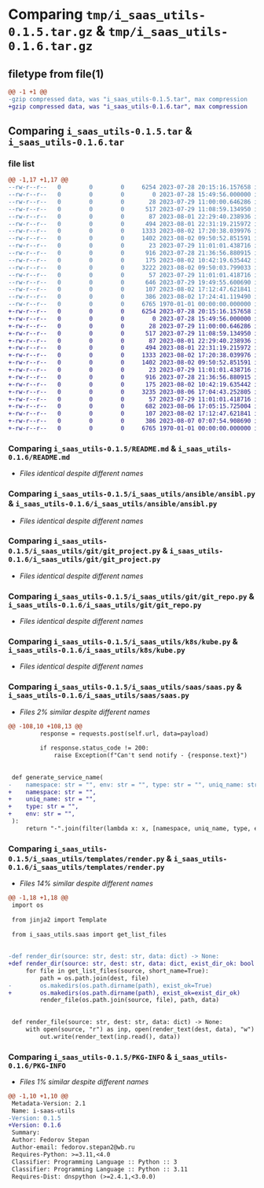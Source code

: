 # Comparing `tmp/i_saas_utils-0.1.5.tar.gz` & `tmp/i_saas_utils-0.1.6.tar.gz`

## filetype from file(1)

```diff
@@ -1 +1 @@
-gzip compressed data, was "i_saas_utils-0.1.5.tar", max compression
+gzip compressed data, was "i_saas_utils-0.1.6.tar", max compression
```

## Comparing `i_saas_utils-0.1.5.tar` & `i_saas_utils-0.1.6.tar`

### file list

```diff
@@ -1,17 +1,17 @@
--rw-r--r--   0        0        0     6254 2023-07-28 20:15:16.157658 i_saas_utils-0.1.5/README.md
--rw-r--r--   0        0        0        0 2023-07-28 15:49:56.000000 i_saas_utils-0.1.5/i_saas_utils/__init__.py
--rw-r--r--   0        0        0       28 2023-07-29 11:00:00.646286 i_saas_utils-0.1.5/i_saas_utils/ansible/__init__.py
--rw-r--r--   0        0        0      517 2023-07-29 11:08:59.134950 i_saas_utils-0.1.5/i_saas_utils/ansible/ansibl.py
--rw-r--r--   0        0        0       87 2023-08-01 22:29:40.238936 i_saas_utils-0.1.5/i_saas_utils/git/__init__.py
--rw-r--r--   0        0        0      494 2023-08-01 22:31:19.215972 i_saas_utils-0.1.5/i_saas_utils/git/git.py
--rw-r--r--   0        0        0     1333 2023-08-02 17:20:38.039976 i_saas_utils-0.1.5/i_saas_utils/git/git_project.py
--rw-r--r--   0        0        0     1402 2023-08-02 09:50:52.851591 i_saas_utils-0.1.5/i_saas_utils/git/git_repo.py
--rw-r--r--   0        0        0       23 2023-07-29 11:01:01.438716 i_saas_utils-0.1.5/i_saas_utils/k8s/__init__.py
--rw-r--r--   0        0        0      916 2023-07-28 21:36:56.880915 i_saas_utils-0.1.5/i_saas_utils/k8s/kube.py
--rw-r--r--   0        0        0      175 2023-08-02 10:42:19.635442 i_saas_utils-0.1.5/i_saas_utils/saas/__init__.py
--rw-r--r--   0        0        0     3222 2023-08-02 09:50:03.799033 i_saas_utils-0.1.5/i_saas_utils/saas/saas.py
--rw-r--r--   0        0        0       57 2023-07-29 11:01:01.418716 i_saas_utils-0.1.5/i_saas_utils/templates/__init__.py
--rw-r--r--   0        0        0      646 2023-07-29 19:49:55.600690 i_saas_utils-0.1.5/i_saas_utils/templates/render.py
--rw-r--r--   0        0        0      107 2023-08-02 17:12:47.621841 i_saas_utils-0.1.5/i_saas_utils/types/__init__.py
--rw-r--r--   0        0        0      386 2023-08-02 17:24:41.119490 i_saas_utils-0.1.5/pyproject.toml
--rw-r--r--   0        0        0     6765 1970-01-01 00:00:00.000000 i_saas_utils-0.1.5/PKG-INFO
+-rw-r--r--   0        0        0     6254 2023-07-28 20:15:16.157658 i_saas_utils-0.1.6/README.md
+-rw-r--r--   0        0        0        0 2023-07-28 15:49:56.000000 i_saas_utils-0.1.6/i_saas_utils/__init__.py
+-rw-r--r--   0        0        0       28 2023-07-29 11:00:00.646286 i_saas_utils-0.1.6/i_saas_utils/ansible/__init__.py
+-rw-r--r--   0        0        0      517 2023-07-29 11:08:59.134950 i_saas_utils-0.1.6/i_saas_utils/ansible/ansibl.py
+-rw-r--r--   0        0        0       87 2023-08-01 22:29:40.238936 i_saas_utils-0.1.6/i_saas_utils/git/__init__.py
+-rw-r--r--   0        0        0      494 2023-08-01 22:31:19.215972 i_saas_utils-0.1.6/i_saas_utils/git/git.py
+-rw-r--r--   0        0        0     1333 2023-08-02 17:20:38.039976 i_saas_utils-0.1.6/i_saas_utils/git/git_project.py
+-rw-r--r--   0        0        0     1402 2023-08-02 09:50:52.851591 i_saas_utils-0.1.6/i_saas_utils/git/git_repo.py
+-rw-r--r--   0        0        0       23 2023-07-29 11:01:01.438716 i_saas_utils-0.1.6/i_saas_utils/k8s/__init__.py
+-rw-r--r--   0        0        0      916 2023-07-28 21:36:56.880915 i_saas_utils-0.1.6/i_saas_utils/k8s/kube.py
+-rw-r--r--   0        0        0      175 2023-08-02 10:42:19.635442 i_saas_utils-0.1.6/i_saas_utils/saas/__init__.py
+-rw-r--r--   0        0        0     3235 2023-08-06 17:04:43.252805 i_saas_utils-0.1.6/i_saas_utils/saas/saas.py
+-rw-r--r--   0        0        0       57 2023-07-29 11:01:01.418716 i_saas_utils-0.1.6/i_saas_utils/templates/__init__.py
+-rw-r--r--   0        0        0      682 2023-08-06 17:05:15.725004 i_saas_utils-0.1.6/i_saas_utils/templates/render.py
+-rw-r--r--   0        0        0      107 2023-08-02 17:12:47.621841 i_saas_utils-0.1.6/i_saas_utils/types/__init__.py
+-rw-r--r--   0        0        0      386 2023-08-07 07:07:54.908690 i_saas_utils-0.1.6/pyproject.toml
+-rw-r--r--   0        0        0     6765 1970-01-01 00:00:00.000000 i_saas_utils-0.1.6/PKG-INFO
```

### Comparing `i_saas_utils-0.1.5/README.md` & `i_saas_utils-0.1.6/README.md`

 * *Files identical despite different names*

### Comparing `i_saas_utils-0.1.5/i_saas_utils/ansible/ansibl.py` & `i_saas_utils-0.1.6/i_saas_utils/ansible/ansibl.py`

 * *Files identical despite different names*

### Comparing `i_saas_utils-0.1.5/i_saas_utils/git/git_project.py` & `i_saas_utils-0.1.6/i_saas_utils/git/git_project.py`

 * *Files identical despite different names*

### Comparing `i_saas_utils-0.1.5/i_saas_utils/git/git_repo.py` & `i_saas_utils-0.1.6/i_saas_utils/git/git_repo.py`

 * *Files identical despite different names*

### Comparing `i_saas_utils-0.1.5/i_saas_utils/k8s/kube.py` & `i_saas_utils-0.1.6/i_saas_utils/k8s/kube.py`

 * *Files identical despite different names*

### Comparing `i_saas_utils-0.1.5/i_saas_utils/saas/saas.py` & `i_saas_utils-0.1.6/i_saas_utils/saas/saas.py`

 * *Files 2% similar despite different names*

```diff
@@ -108,10 +108,13 @@
         response = requests.post(self.url, data=payload)
 
         if response.status_code != 200:
             raise Exception(f"Can't send notify - {response.text}")
 
 
 def generate_service_name(
-    namespace: str = "", env: str = "", type: str = "", uniq_name: str = ""
+    namespace: str = "",
+    uniq_name: str = "",
+    type: str = "",
+    env: str = "",
 ):
     return "-".join(filter(lambda x: x, [namespace, uniq_name, type, env]))
```

### Comparing `i_saas_utils-0.1.5/i_saas_utils/templates/render.py` & `i_saas_utils-0.1.6/i_saas_utils/templates/render.py`

 * *Files 14% similar despite different names*

```diff
@@ -1,18 +1,18 @@
 import os
 
 from jinja2 import Template
 
 from i_saas_utils.saas import get_list_files
 
 
-def render_dir(source: str, dest: str, data: dict) -> None:
+def render_dir(source: str, dest: str, data: dict, exist_dir_ok: bool = False) -> None:
     for file in get_list_files(source, short_name=True):
         path = os.path.join(dest, file)
-        os.makedirs(os.path.dirname(path), exist_ok=True)
+        os.makedirs(os.path.dirname(path), exist_ok=exist_dir_ok)
         render_file(os.path.join(source, file), path, data)
 
 
 def render_file(source: str, dest: str, data: dict) -> None:
     with open(source, "r") as inp, open(render_text(dest, data), "w") as out:
         out.write(render_text(inp.read(), data))
```

### Comparing `i_saas_utils-0.1.5/PKG-INFO` & `i_saas_utils-0.1.6/PKG-INFO`

 * *Files 1% similar despite different names*

```diff
@@ -1,10 +1,10 @@
 Metadata-Version: 2.1
 Name: i-saas-utils
-Version: 0.1.5
+Version: 0.1.6
 Summary: 
 Author: Fedorov Stepan
 Author-email: fedorov.stepan2@wb.ru
 Requires-Python: >=3.11,<4.0
 Classifier: Programming Language :: Python :: 3
 Classifier: Programming Language :: Python :: 3.11
 Requires-Dist: dnspython (>=2.4.1,<3.0.0)
```

